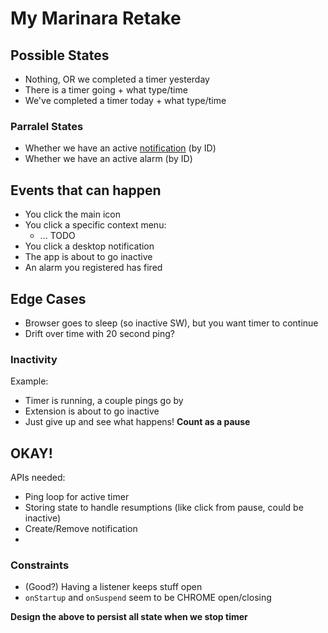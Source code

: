 # My Marinara Retake

## Possible States
- Nothing, OR we completed a timer yesterday
- There is a timer going + what type/time
- We've completed a timer today + what type/time

### Parralel States
- Whether we have an active [notification](https://developer.mozilla.org/en-US/docs/Mozilla/Add-ons/WebExtensions/API/notifications/create) (by ID)
- Whether we have an active alarm (by ID)

## Events that can happen
- You click the main icon
- You click a specific context menu:
    - ... TODO
- You click a desktop notification
- The app is about to go inactive
- An alarm you registered has fired

## Edge Cases
- Browser goes to sleep (so inactive SW), but you want timer to continue
- Drift over time with 20 second ping?

### Inactivity
Example:
- Timer is running, a couple pings go by
- Extension is about to go inactive
- Just give up and see what happens! **Count as a pause**

## OKAY!
APIs needed:
- Ping loop for active timer
- Storing state to handle resumptions (like click from pause, could be inactive)
- Create/Remove notification
- 

### Constraints
- (Good?) Having a listener keeps stuff open
- `onStartup` and `onSuspend` seem to be CHROME open/closing 

**Design the above to persist all state when we stop timer**
